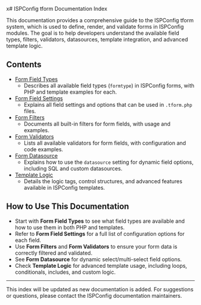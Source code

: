x# ISPConfig tform Documentation Index

This documentation provides a comprehensive guide to the ISPConfig tform system, which is used to define, render, and validate forms in ISPConfig modules. The goal is to help developers understand the available field types, filters, validators, datasources, template integration, and advanced template logic.

## Contents

- [Form Field Types](./form-field-types.md)
  - Describes all available field types (`formtype`) in ISPConfig forms, with PHP and template examples for each.
- [Form Field Settings](./form-field-settings.md)
  - Explains all field settings and options that can be used in `.tform.php` files.
- [Form Filters](./form-filters.md)
  - Documents all built-in filters for form fields, with usage and examples.
- [Form Validators](./form-validators.md)
  - Lists all available validators for form fields, with configuration and code examples.
- [Form Datasource](./form-datasource.md)
  - Explains how to use the `datasource` setting for dynamic field options, including SQL and custom datasources.
- [Template Logic](./template-logic.md)
  - Details the logic tags, control structures, and advanced features available in ISPConfig templates.

## How to Use This Documentation

- Start with **Form Field Types** to see what field types are available and how to use them in both PHP and templates.
- Refer to **Form Field Settings** for a full list of configuration options for each field.
- Use **Form Filters** and **Form Validators** to ensure your form data is correctly filtered and validated.
- See **Form Datasource** for dynamic select/multi-select field options.
- Check **Template Logic** for advanced template usage, including loops, conditionals, includes, and custom logic.

---

This index will be updated as new documentation is added. For suggestions or questions, please contact the ISPConfig documentation maintainers.
